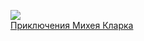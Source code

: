 ![](/books/adv_history/Артур%20Игнатиус%20Конан%20Дойл/Приключения%20Михея%20Кларка.jpg)  
[Приключения Михея Кларка](/books/adv_history/Артур%20Игнатиус%20Конан%20Дойл/Приключения%20Михея%20Кларка)